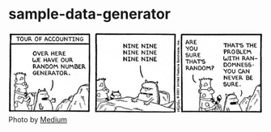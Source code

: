 # sample-data-generator


![Alt-text](random_generator.jpg)
<span>Photo by <a href="https://www.pinterest.com.au/pin/random-number-generator--380343131024813475">Medium</a></span>

